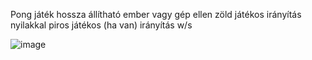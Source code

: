 Pong
játék hossza állítható
ember vagy gép ellen
zöld játékos irányítás nyilakkal
piros játékos (ha van) irányítás w/s



![image](https://github.com/user-attachments/assets/24e10828-b867-426d-bcdd-2ccbd7258c48)
